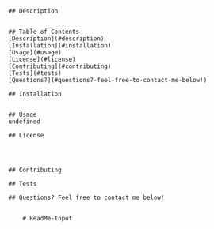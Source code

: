 # 

    ## Description
    
    
    ## Table of Contents
    [Description](#description)
    [Installation](#installation)
    [Usage](#usage)
    [License](#license)
    [Contributing](#contributing)
    [Tests](#tests)
    [Questions?](#questions?-feel-free-to-contact-me-below!)

    ## Installation
    
        
    ## Usage
    undefined 
        
    ## License
    
    
        
      
    ## Contributing
        
    ## Tests
       
    ## Questions? Feel free to contact me below! 
    
    
        #   R e a d M e - I n p u t  
 